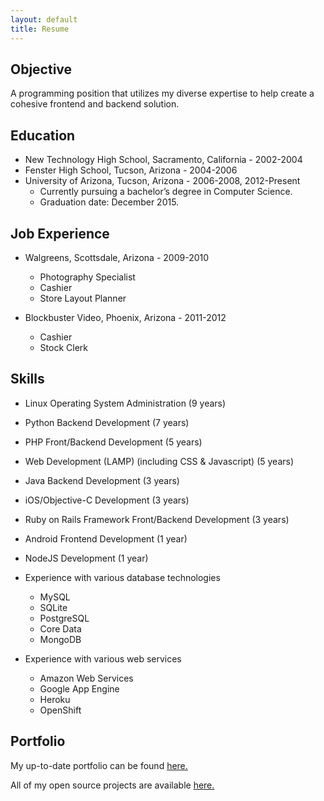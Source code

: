 ```yaml
---
layout: default
title: Resume
---
```


## Objective ##

A programming position that utilizes my diverse expertise to help create a cohesive frontend and backend solution.

## Education ##

* New Technology High School, Sacramento, California - 2002-2004
* Fenster High School, Tucson, Arizona - 2004-2006
* University of Arizona, Tucson, Arizona - 2006-2008, 2012-Present
  * Currently pursuing a bachelor’s degree in Computer Science. 
  * Graduation date: December 2015.

## Job Experience ##

* Walgreens, Scottsdale, Arizona - 2009-2010
  * Photography Specialist
  * Cashier
  * Store Layout Planner

* Blockbuster Video, Phoenix, Arizona - 2011-2012
  * Cashier
  * Stock Clerk

## Skills ##

* Linux Operating System Administration (9 years)

* Python Backend Development (7 years)

* PHP Front/Backend Development (5 years)

* Web Development (LAMP) (including CSS & Javascript) (5 years)

* Java Backend Development (3 years)

* iOS/Objective-C Development (3 years)

* Ruby on Rails Framework Front/Backend Development (3 years)

* Android Frontend Development (1 year)

* NodeJS Development (1 year)

* Experience with various database technologies
  * MySQL
  * SQLite
  * PostgreSQL
  * Core Data
  * MongoDB

* Experience with various web services
  * Amazon Web Services
  * Google App Engine
  * Heroku
  * OpenShift

## Portfolio ##

My up-to-date portfolio can be found [here.](/projects)

All of my open source projects are available [here.](https://github.com/cjlucas)
